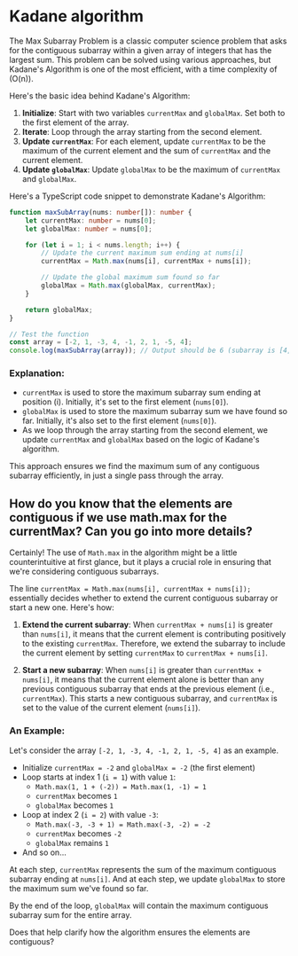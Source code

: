 # Kadane algorithm

The Max Subarray Problem is a classic computer science problem that asks for the contiguous subarray within a given array of integers that has the largest sum. This problem can be solved using various approaches, but Kadane's Algorithm is one of the most efficient, with a time complexity of \(O(n)\).

Here's the basic idea behind Kadane's Algorithm:

1. **Initialize**: Start with two variables `currentMax` and `globalMax`. Set both to the first element of the array.
2. **Iterate**: Loop through the array starting from the second element.
3. **Update `currentMax`**: For each element, update `currentMax` to be the maximum of the current element and the sum of `currentMax` and the current element.
4. **Update `globalMax`**: Update `globalMax` to be the maximum of `currentMax` and `globalMax`.

Here's a TypeScript code snippet to demonstrate Kadane's Algorithm:

```typescript
function maxSubArray(nums: number[]): number {
    let currentMax: number = nums[0];
    let globalMax: number = nums[0];

    for (let i = 1; i < nums.length; i++) {
        // Update the current maximum sum ending at nums[i]
        currentMax = Math.max(nums[i], currentMax + nums[i]);

        // Update the global maximum sum found so far
        globalMax = Math.max(globalMax, currentMax);
    }

    return globalMax;
}

// Test the function
const array = [-2, 1, -3, 4, -1, 2, 1, -5, 4];
console.log(maxSubArray(array)); // Output should be 6 (subarray is [4, -1, 2, 1])
```

### Explanation:

-   `currentMax` is used to store the maximum subarray sum ending at position \(i\). Initially, it's set to the first element (`nums[0]`).
-   `globalMax` is used to store the maximum subarray sum we have found so far. Initially, it's also set to the first element (`nums[0]`).
-   As we loop through the array starting from the second element, we update `currentMax` and `globalMax` based on the logic of Kadane's algorithm.

This approach ensures we find the maximum sum of any contiguous subarray efficiently, in just a single pass through the array.

## How do you know that the elements are contiguous if we use math.max for the currentMax? Can you go into more details?

Certainly! The use of `Math.max` in the algorithm might be a little counterintuitive at first glance, but it plays a crucial role in ensuring that we're considering contiguous subarrays.

The line `currentMax = Math.max(nums[i], currentMax + nums[i]);` essentially decides whether to extend the current contiguous subarray or start a new one. Here's how:

1. **Extend the current subarray**: When `currentMax + nums[i]` is greater than `nums[i]`, it means that the current element is contributing positively to the existing `currentMax`. Therefore, we extend the subarray to include the current element by setting `currentMax` to `currentMax + nums[i]`.

2. **Start a new subarray**: When `nums[i]` is greater than `currentMax + nums[i]`, it means that the current element alone is better than any previous contiguous subarray that ends at the previous element (i.e., `currentMax`). This starts a new contiguous subarray, and `currentMax` is set to the value of the current element (`nums[i]`).

### An Example:

Let's consider the array `[-2, 1, -3, 4, -1, 2, 1, -5, 4]` as an example.

-   Initialize `currentMax = -2` and `globalMax = -2` (the first element)
-   Loop starts at index 1 (`i = 1`) with value `1`:
    -   `Math.max(1, 1 + (-2)) = Math.max(1, -1) = 1`
    -   `currentMax` becomes `1`
    -   `globalMax` becomes `1`
-   Loop at index 2 (`i = 2`) with value `-3`:
    -   `Math.max(-3, -3 + 1) = Math.max(-3, -2) = -2`
    -   `currentMax` becomes `-2`
    -   `globalMax` remains `1`
-   And so on...

At each step, `currentMax` represents the sum of the maximum contiguous subarray ending at `nums[i]`. And at each step, we update `globalMax` to store the maximum sum we've found so far.

By the end of the loop, `globalMax` will contain the maximum contiguous subarray sum for the entire array.

Does that help clarify how the algorithm ensures the elements are contiguous?
